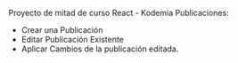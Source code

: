 Proyecto de mitad de curso React - Kodemia
Publicaciones:
 - Crear una Publicación
 - Editar Publicación Existente
 - Aplicar Cambios de la publicación editada.